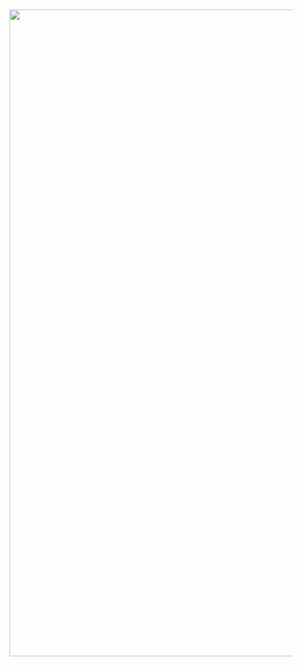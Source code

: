<!doctype html>
<html>
<head>
<meta charset="utf-8">
<title>제12회 부산국제기계대전 BUTECH 2025 온라인 초청장</title>
</head>

<body>
	<style>
	table{border-spacing:0;}
	tr, td, img{margin:0; padding:0;font-size:0;border:none;}
	img{display:block;}
	img{vertical-align:top;}
</style>
<table border="0" align="center">
    <tr>
        <td><p>&nbsp;</p>

	  </td>
		
		<td>&nbsp;</td>
		
		<td>&nbsp;</td>
		
		<td></td>
	
  </tr>
</table>
<strong><img src="https://i.imgur.com/ESluFWz.png" width="1150" usemap="#Map2"></strong>
<map name="Map2"><area shape="rect" coords="65,1828,1092,1931" href="http://www.butech.or.kr/new/watch/watch05.php" target="_blank"><area shape="rect" coords="65,1828,1092,1931" href="http://www.butech.or.kr/new/watch/watch03.php" target="_blank"><area shape="rect" coords="75,1831,1102,1934" href="http://www.butech.or.kr/new/watch/watch03.php" target="_blank"><area shape="rect" coords="588,745,968,826" href="http://www.butech.or.kr/new/enter/enter05.php" target="_blank"><area shape="rect" coords="588,745,968,826" href="http://www.butech.or.kr/new/main/main.php" target="_blank">
  <area shape="rect" coords="588,745,968,826" href="http://www.butech.or.kr/new/main/main.php" target="_blank">
  <area shape="rect" coords="75,1831,1102,1934" href="http://www.butech.or.kr/new/watch/watch03.php" target="_blank">
  <area shape="rect" coords="179,750,562,822" href="http://www.butech.or.kr/new/watch/watch02.php" target="_blank">
  <area shape="rect" coords="65,1564,1093,1664" href="https://butech2025.all-con.co.kr/" target="_blank">
  <area shape="rect" coords="59,1698,1088,1810" href="http://www.butech.or.kr/new/watch/watch03.php" target="_blank">
  <area shape="rect" coords="53,1972,1092,2087" href="http://www.butech.or.kr/new/butech/butech06.php">
</map>
<br>
</body>
</html>
